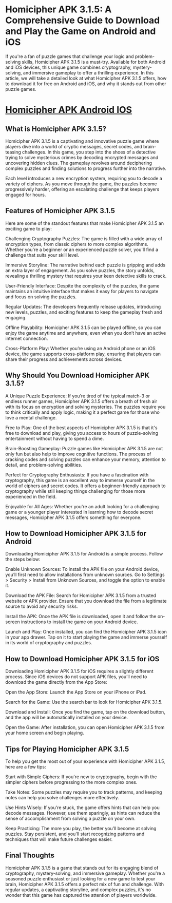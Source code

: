 # Homicipher APK 3.1.5: A Comprehensive Guide to Download and Play the Game on Android and iOS

If you're a fan of puzzle games that challenge your logic and problem-solving skills, Homicipher APK 3.1.5 is a must-try. Available for both Android and iOS devices, this unique game combines cryptography, mystery-solving, and immersive gameplay to offer a thrilling experience. In this article, we will take a detailed look at what Homicipher APK 3.1.5 offers, how to download it for free on Android and iOS, and why it stands out from other puzzle games.

# [Homicipher APK Android IOS](https://t.ly/PzsKm)

## What is Homicipher APK 3.1.5?
Homicipher APK 3.1.5 is a captivating and innovative puzzle game where players dive into a world of cryptic messages, secret codes, and brain-teasing challenges. In this game, you step into the shoes of a detective trying to solve mysterious crimes by decoding encrypted messages and uncovering hidden clues. The gameplay revolves around deciphering complex puzzles and finding solutions to progress further into the narrative.

Each level introduces a new encryption system, requiring you to decode a variety of ciphers. As you move through the game, the puzzles become progressively harder, offering an escalating challenge that keeps players engaged for hours.

## Features of Homicipher APK 3.1.5
Here are some of the standout features that make Homicipher APK 3.1.5 an exciting game to play:

Challenging Cryptography Puzzles: The game is filled with a wide array of encryption types, from classic ciphers to more complex algorithms. Whether you're a beginner or an experienced puzzle solver, you'll find a challenge that suits your skill level.

Immersive Storyline: The narrative behind each puzzle is gripping and adds an extra layer of engagement. As you solve puzzles, the story unfolds, revealing a thrilling mystery that requires your keen detective skills to crack.

User-Friendly Interface: Despite the complexity of the puzzles, the game maintains an intuitive interface that makes it easy for players to navigate and focus on solving the puzzles.

Regular Updates: The developers frequently release updates, introducing new levels, puzzles, and exciting features to keep the gameplay fresh and engaging.

Offline Playability: Homicipher APK 3.1.5 can be played offline, so you can enjoy the game anytime and anywhere, even when you don’t have an active internet connection.

Cross-Platform Play: Whether you’re using an Android phone or an iOS device, the game supports cross-platform play, ensuring that players can share their progress and achievements across devices.

## Why Should You Download Homicipher APK 3.1.5?
A Unique Puzzle Experience: If you’re tired of the typical match-3 or endless runner games, Homicipher APK 3.1.5 offers a breath of fresh air with its focus on encryption and solving mysteries. The puzzles require you to think critically and apply logic, making it a perfect game for those who love a mental challenge.

Free to Play: One of the best aspects of Homicipher APK 3.1.5 is that it's free to download and play, giving you access to hours of puzzle-solving entertainment without having to spend a dime.

Brain-Boosting Gameplay: Puzzle games like Homicipher APK 3.1.5 are not only fun but also help to improve cognitive functions. The process of cracking codes and solving puzzles can enhance your memory, attention to detail, and problem-solving abilities.

Perfect for Cryptography Enthusiasts: If you have a fascination with cryptography, this game is an excellent way to immerse yourself in the world of ciphers and secret codes. It offers a beginner-friendly approach to cryptography while still keeping things challenging for those more experienced in the field.

Enjoyable for All Ages: Whether you're an adult looking for a challenging game or a younger player interested in learning how to decode secret messages, Homicipher APK 3.1.5 offers something for everyone.

## How to Download Homicipher APK 3.1.5 for Android
Downloading Homicipher APK 3.1.5 for Android is a simple process. Follow the steps below:

Enable Unknown Sources: To install the APK file on your Android device, you’ll first need to allow installations from unknown sources. Go to Settings > Security > Install from Unknown Sources, and toggle the option to enable it.

Download the APK File: Search for Homicipher APK 3.1.5 from a trusted website or APK provider. Ensure that you download the file from a legitimate source to avoid any security risks.

Install the APK: Once the APK file is downloaded, open it and follow the on-screen instructions to install the game on your Android device.

Launch and Play: Once installed, you can find the Homicipher APK 3.1.5 icon in your app drawer. Tap on it to start playing the game and immerse yourself in its world of cryptography and puzzles.

## How to Download Homicipher APK 3.1.5 for iOS
Downloading Homicipher APK 3.1.5 for iOS requires a slightly different process. Since iOS devices do not support APK files, you’ll need to download the game directly from the App Store:

Open the App Store: Launch the App Store on your iPhone or iPad.

Search for the Game: Use the search bar to look for Homicipher APK 3.1.5.

Download and Install: Once you find the game, tap on the download button, and the app will be automatically installed on your device.

Open the Game: After installation, you can open Homicipher APK 3.1.5 from your home screen and begin playing.

## Tips for Playing Homicipher APK 3.1.5
To help you get the most out of your experience with Homicipher APK 3.1.5, here are a few tips:

Start with Simple Ciphers: If you're new to cryptography, begin with the simpler ciphers before progressing to the more complex ones.

Take Notes: Some puzzles may require you to track patterns, and keeping notes can help you solve challenges more effectively.

Use Hints Wisely: If you're stuck, the game offers hints that can help you decode messages. However, use them sparingly, as hints can reduce the sense of accomplishment from solving a puzzle on your own.

Keep Practicing: The more you play, the better you’ll become at solving puzzles. Stay persistent, and you'll start recognizing patterns and techniques that will make future challenges easier.

## Final Thoughts
Homicipher APK 3.1.5 is a game that stands out for its engaging blend of cryptography, mystery-solving, and immersive gameplay. Whether you're a seasoned puzzle enthusiast or just looking for a new game to test your brain, Homicipher APK 3.1.5 offers a perfect mix of fun and challenge. With regular updates, a captivating storyline, and complex puzzles, it's no wonder that this game has captured the attention of players worldwide.

